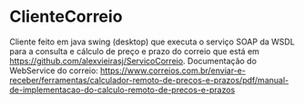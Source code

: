 # ClienteCorreio
Cliente feito em java swing (desktop) que executa o serviço SOAP da WSDL para a consulta e cálculo de preço e prazo do correio que está em https://github.com/alexvieirasj/ServicoCorreio. Documentação do WebService do correio: https://www.correios.com.br/enviar-e-receber/ferramentas/calculador-remoto-de-precos-e-prazos/pdf/manual-de-implementacao-do-calculo-remoto-de-precos-e-prazos
